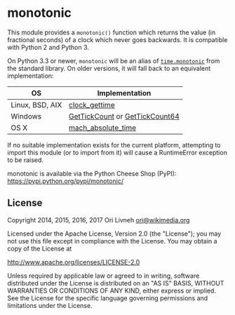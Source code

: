 # monotonic

This module provides a `monotonic()` function which returns the
value (in fractional seconds) of a clock which never goes backwards.
It is compatible with Python 2 and Python 3.

On Python 3.3 or newer, `monotonic` will be an alias of
[`time.monotonic`][0] from the standard library. On older versions,
it will fall back to an equivalent implementation:

| OS              | Implementation                           |
| --------------- | ---------------------------------------- |
| Linux, BSD, AIX | [clock_gettime][1]                       |
| Windows         | [GetTickCount][2] or [GetTickCount64][3] |
| OS X            | [mach_absolute_time][3]                  |

If no suitable implementation exists for the current platform,
attempting to import this module (or to import from it) will
cause a RuntimeError exception to be raised.

monotonic is available via the Python Cheese Shop (PyPI):
https://pypi.python.org/pypi/monotonic/

## License

Copyright 2014, 2015, 2016, 2017 Ori Livneh <ori@wikimedia.org>

Licensed under the Apache License, Version 2.0 (the "License");
you may not use this file except in compliance with the License.
You may obtain a copy of the License at

http://www.apache.org/licenses/LICENSE-2.0

Unless required by applicable law or agreed to in writing, software
distributed under the License is distributed on an "AS IS" BASIS,
WITHOUT WARRANTIES OR CONDITIONS OF ANY KIND, either express or implied.
See the License for the specific language governing permissions and
limitations under the License.

[0]: https://docs.python.org/3/library/time.html#time.monotonic
[1]: http://linux.die.net/man/3/clock_gettime
[2]: https://msdn.microsoft.com/en-us/library/windows/desktop/ms724408
[3]: https://msdn.microsoft.com/en-us/library/windows/desktop/ms724411
[4]: https://developer.apple.com/library/mac/qa/qa1398/
